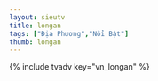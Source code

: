 ```yaml
---
layout: sieutv
title: longan
tags: ["Địa Phương","Nổi Bật"]
thumb: longan
---
```

{% include tvadv key="vn_longan" %}

